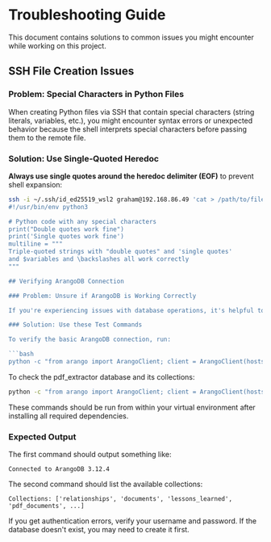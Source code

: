 # Troubleshooting Guide

This document contains solutions to common issues you might encounter while working on this project.

## SSH File Creation Issues

### Problem: Special Characters in Python Files

When creating Python files via SSH that contain special characters (string literals, variables, etc.), you might encounter syntax errors or unexpected behavior because the shell interprets special characters before passing them to the remote file.

### Solution: Use Single-Quoted Heredoc

**Always use single quotes around the heredoc delimiter (EOF)** to prevent shell expansion:

```bash
ssh -i ~/.ssh/id_ed25519_wsl2 graham@192.168.86.49 'cat > /path/to/file.py' <<'EOF'
#!/usr/bin/env python3

# Python code with any special characters
print("Double quotes work fine")
print('Single quotes work fine')
multiline = """
Triple-quoted strings with "double quotes" and 'single quotes'
and $variables and \backslashes all work correctly
"""

## Verifying ArangoDB Connection

### Problem: Unsure if ArangoDB is Working Correctly

If you're experiencing issues with database operations, it's helpful to verify that your ArangoDB connection is working correctly.

### Solution: Use these Test Commands

To verify the basic ArangoDB connection, run:

```bash
python -c "from arango import ArangoClient; client = ArangoClient(hosts='http://192.168.86.49:8529/'); db = client.db('_system', username='root', password='openSesame'); print(f'Connected to ArangoDB {db.version()}')"
```

To check the pdf_extractor database and its collections:

```bash
python -c "from arango import ArangoClient; client = ArangoClient(hosts='http://192.168.86.49:8529/'); db = client.db('pdf_extractor', username='root', password='openSesame'); collections = [c[\"name\"] for c in db.collections() if not c[\"name\"].startswith(\"_\")]; print('Collections:', collections)"
```

These commands should be run from within your virtual environment after installing all required dependencies.

### Expected Output

The first command should output something like:
```
Connected to ArangoDB 3.12.4
```

The second command should list the available collections:
```
Collections: ['relationships', 'documents', 'lessons_learned', 'pdf_documents', ...]
```

If you get authentication errors, verify your username and password. If the database doesn't exist, you may need to create it first.
